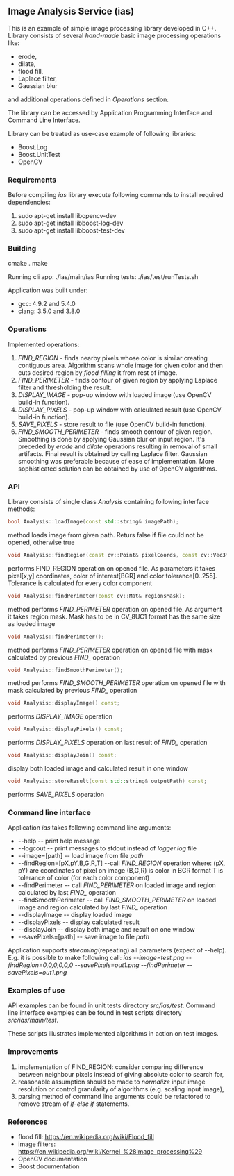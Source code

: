 ## Image Analysis Service (ias)

This is an example of simple image processing library developed in C++. Library consists of several _hand-made_ basic image processing operations like:
- erode, 
- dilate, 
- flood fill,
- Laplace filter,
- Gaussian blur

and additional operations defined in *Operations* section.

The library can be accessed by Application Programming Interface and Command Line Interface.

Library can be treated as use-case example of following libraries: 
- Boost.Log
- Boost.UnitTest
- OpenCV


### Requirements

Before compiling _ias_ library execute following commands to install required dependencies:
1. sudo apt-get install libopencv-dev
2. sudo apt-get install libboost-log-dev
3. sudo apt-get install libboost-test-dev


### Building

cmake .
make

Running cli app: ./ias/main/ias
Running tests: ./ias/test/runTests.sh

Application was built under:
- gcc: 4.9.2 and 5.4.0
- clang: 3.5.0 and 3.8.0


### Operations

Implemented operations:
1. *FIND_REGION* - finds nearby pixels whose color is similar creating contiguous area. Algorithm scans whole image for given color and then cuts desired region by _flood filling_ it from rest of image.
2. *FIND_PERIMETER* - finds contour of given region by applying Laplace filter and thresholding the result.
3. *DISPLAY_IMAGE* - pop-up window with loaded image (use OpenCV build-in function).
4. *DISPLAY_PIXELS* - pop-up window with calculated result (use OpenCV build-in function).
5. *SAVE_PIXELS* - store result to file (use OpenCV build-in function).
6. *FIND_SMOOTH_PERIMETER* - finds smooth contour of given region. Smoothing is done by applying Gaussian blur on input region. It's preceded by _erode_ and _dilate_ operations resulting in removal of small artifacts. Final result is obtained by calling Laplace filter. Gaussian smoothing was preferable because of ease of implementation. More sophisticated solution can be obtained by use of OpenCV algorithms. 


### API

Library consists of single class _Analysis_ containing following interface methods:
```cpp
bool Analysis::loadImage(const std::string& imagePath);
```
method loads image from given path. Returs false if file could not be opened, otherwise true

```cpp
void Analysis::findRegion(const cv::Point& pixelCoords, const cv::Vec3f& color, const uchar equalityMargin = 0);
```
performs FIND_REGION operation on opened file. As parameters it takes pixel[x,y] coordinates, color of interest[BGR] and color tolerance[0..255]. Tolerance is calculated for every color component

```cpp
void Analysis::findPerimeter(const cv::Mat& regionsMask);
```
method performs *FIND_PERIMETER* operation on opened file. As argument it takes region mask. Mask has to be in CV_8UC1 format has the same size as loaded image

```cpp
void Analysis::findPerimeter();
```
method performs *FIND_PERIMETER* operation on opened file with mask calculated by previous *FIND_* operation

```cpp
void Analysis::findSmoothPerimeter();
```
method performs *FIND_SMOOTH_PERIMETER* operation on opened file with mask calculated by previous *FIND_* operation

```cpp
void Analysis::displayImage() const;
```
performs *DISPLAY_IMAGE* operation

```cpp
void Analysis::displayPixels() const;
```
performs *DISPLAY_PIXELS* operation on last result of *FIND_* operation

```cpp
void Analysis::displayJoin() const;
```
display both loaded image and calculated result in one window

```cpp
void Analysis::storeResult(const std::string& outputPath) const;
```
performs *SAVE_PIXELS* operation


### Command line interface

Application _ias_ takes following command line arguments:
- --help -- print help message
- --logcout -- print messages to stdout instead of _logger.log_ file
- --image=[path] -- load image from file _path_
- --findRegion=[pX,pY,B,G,R,T] --call *FIND_REGION* operation where:
							   (pX, pY) are coordinates of pixel on image
							   (B,G,R) is color in BGR format
							   T is tolerance of color (for each color component)
- --findPerimeter -- call *FIND_PERIMETER* on loaded image and region calculated by last *FIND_* operation
- --findSmoothPerimeter -- call *FIND_SMOOTH_PERIMETER* on loaded image and region calculated by last *FIND_* operation
- --displayImage -- display loaded image
- --displayPixels -- display calculated result
- --displayJoin -- display both image and result on one window
- --savePixels=[path] -- save image to file _path_

Application supports _streaming_(repeating) all parameters (expect of --help). E.g. it is possible to make following call:
_ias --image=test.png --findRegion=0,0,0,0,0,0 --savePixels=out1.png --findPerimeter --savePixels=out1.png_ 


### Examples of use

API examples can be found in unit tests directory _src/ias/test_.
Command line interface examples can be found in test scripts directory _src/ias/main/test_. 

These scripts illustrates implemented algorithms in action on test images.


### Improvements

1. implementation of FIND_REGION: consider comparing difference between neighbour pixels instead of giving absolute color to search for,
2. reasonable assumption should be made to _normalize_ input image resolution or control granularity of algorithms (e.g. scaling input image),
3. parsing method of command line arguments could be refactored to remove stream of _if_-_else if_ statements.


### References

- flood fill: https://en.wikipedia.org/wiki/Flood_fill
- image filters: https://en.wikipedia.org/wiki/Kernel_%28image_processing%29
- OpenCV documentation
- Boost documentation
